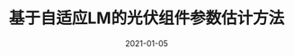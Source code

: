 ---
title: "基于自适应LM的光伏组件参数估计方法"
date: 2021-01-05
permalink: /patents/2021-01-05-CN112182883A/
owner: "<b>徐潇源</b>, 严正, 王梦圆, 顾崇寅, 杨博, 王晗, 朱彦名, 周楠"
organization: "上海交通大学"
number: "CN112182883A"
patent_link: "https://kns.cnki.net/kcms/detail/detail.aspx?dbcode=SCPD&dbname=SCPD2021&filename=CN112182883A&uniplatform=NZKPT&v=DSbMdtl4HVn0JteWR-1kflucHnjW73U4HOALesnExP9-d6x_K59unGCZkj_X5tqa"
---
